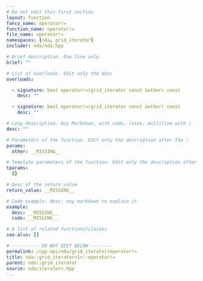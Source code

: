 ```yaml
---
# Do not edit this first section
layout: function
fancy_name: operator!=
function_name: operator!=
file_name: operator!=
namespaces: [nda, grid_iterator]
includer: nda/nda.hpp

# Brief description. One line only.
brief: ""

# List of overloads. Edit only the desc
overloads:

  - signature: bool operator!=(grid_iterator const &other) const
    desc: ""

  - signature: bool operator!=(grid_iterator const &other) const
    desc: ""

# Long description. Any Markdown, with code, latex, multiline with |
desc: ""

# Parameters of the function. Edit only the description after the :
params:
  other: __MISSING__

# Template parameters of the function. Edit only the description after the :
tparams:
  {}

# Desc of the return value
return_value: __MISSING__

# Code example. desc: any markdown to explain it.
example:
  desc: __MISSING__
  code: __MISSING__

# A list of related functions/classes
see-also: []

# ---------- DO NOT EDIT BELOW --------
permalink: /cpp-api/nda/grid_iterator/operator!=
title: nda::grid_iterator<1>::operator!=
parent: nda::grid_iterator
source: nda/iterators.hpp
...
```


